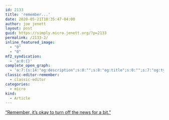 ```yaml
---
id: 2133
title: 'remember...'
date: 2020-05-21T10:35:47-04:00
author: joe jenett
layout: post
guid: https://simply.micro.jenett.org/?p=2133
permalink: /2133-2/
inline_featured_image:
  - "0"
  - "0"
mf2_syndication:
  - 'a:0:{}'
complete_open_graph:
  - 'a:7:{s:14:"og:description";s:0:"";s:8:"og:title";s:0:"";s:7:"og:type";s:0:"";s:12:"twitter:card";s:7:"summary";s:15:"twitter:creator";s:0:"";s:19:"twitter:description";s:0:"";s:8:"og:image";s:0:"";}'
classic-editor-remember:
  - classic-editor
categories:
  - micro
kind:
  - Article
---
```

[“Remember, it’s okay to turn off the news for a bit.”](https://botsin.space/@selfcare/104197243681990992/ "Remember, it's okay to turn off the news for a bit.")